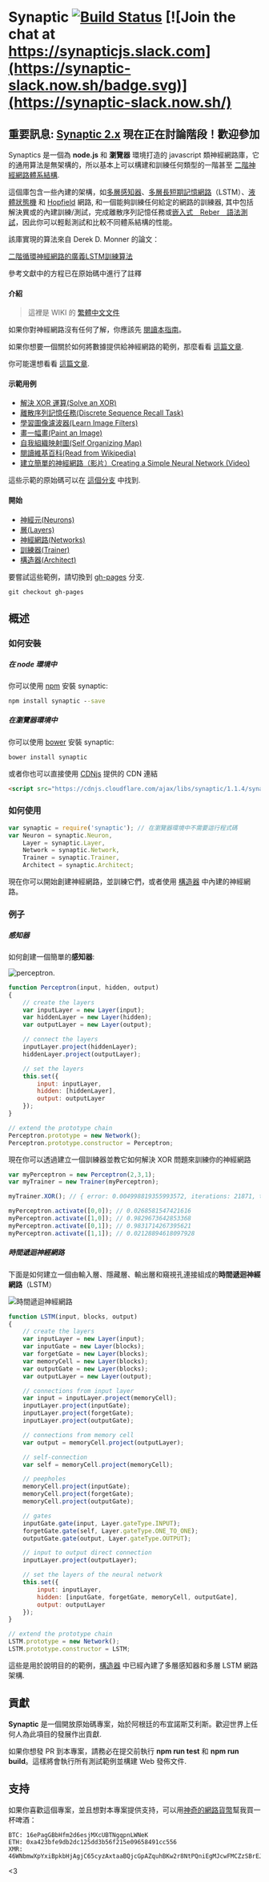 Synaptic [![Build Status](https://travis-ci.org/cazala/synaptic.svg?branch=master)](https://travis-ci.org/cazala/synaptic) [![Join the chat at https://synapticjs.slack.com](https://synaptic-slack.now.sh/badge.svg)](https://synaptic-slack.now.sh/)
========

## 重要訊息: [Synaptic 2.x](https://github.com/cazala/synaptic/issues/140) 現在正在討論階段！歡迎參加

Synaptics 是一個為 **node.js** 和 **瀏覽器** 環境打造的 javascript 類神經網路庫，它的通用算法是無架構的，所以基本上可以構建和訓練任何類型的一階甚至 [二階神經網路體系結構](http://en.wikipedia.org/wiki/Recurrent_neural_network#Second_Order_Recurrent_Neural_Network).

這個庫包含一些內建的架構，如[多層感知器](http://en.wikipedia.org/wiki/Multilayer_perceptron)、[多層長短期記憶網路](http://en.wikipedia.org/wiki/Long_short_term_memory)（LSTM）、[液體狀態機](http://en.wikipedia.org/wiki/Liquid_state_machine) 和 [Hopfield](http://en.wikipedia.org/wiki/Hopfield_network) 網路, 和一個能夠訓練任何給定的網路的訓練器, 其中包括
解決異或的內建訓練/測試，完成離散序列記憶任務或[嵌入式　Reber　語法測試](http://www.willamette.edu/~gorr/classes/cs449/reber.html)，因此你可以輕鬆測試和比較不同體系結構的性能。


該庫實現的算法來自 Derek D. Monner 的論文：

[二階循環神經網路的廣義LSTM訓練算法](http://www.overcomplete.net/papers/nn2012.pdf)

參考文獻中的方程已在原始碼中進行了註釋

#### 介紹

> 這裡是 WIKI 的 [繁體中文文件](https://github.com/cazala/synaptic/blob/master/wiki/Zh-TW/home.md)

如果你對神經網路沒有任何了解，你應該先 [閱讀本指南](https://github.com/cazala/synaptic/blob/master/wiki/Zh-TW/neural-networks-101.md)。


如果你想要一個關於如何將數據提供給神經網路的範例，那麼看看 [這篇文章](https://github.com/cazala/synaptic/blob/master/wiki/Zh-TW/normalization-101.md).

你可能還想看看 [這篇文章](http://blog.webkid.io/neural-networks-in-javascript/).

#### 示範用例

- [解決 XOR 運算(Solve an XOR)](http://caza.la/synaptic/#/xor)
- [離散序列記憶任務(Discrete Sequence Recall Task)](http://caza.la/synaptic/#/dsr)
- [學習圖像濾波器(Learn Image Filters)](http://caza.la/synaptic/#/image-filters)
- [畫一幅畫(Paint an Image)](http://caza.la/synaptic/#/paint-an-image)
- [自我組織映射圖(Self Organizing Map)](http://caza.la/synaptic/#/self-organizing-map)
- [閱讀維基百科(Read from Wikipedia)](http://caza.la/synaptic/#/wikipedia)
- [建立簡單的神經網路（影片）Creating a Simple Neural Network (Video)](https://scrimba.com/casts/cast-1980)

這些示範的原始碼可以在 [這個分支](https://github.com/cazala/synaptic/tree/gh-pages/scripts) 中找到.

#### 開始

- [神經元(Neurons)](https://github.com/cazala/synaptic/blob/master/wiki/Zh-TW/neurons.md)
- [層(Layers)](https://github.com/cazala/synaptic/blob/master/wiki/Zh-TW/layers.md)
- [神經網路(Networks)](https://github.com/cazala/synaptic/blob/master/wiki/Zh-TW/networks.md)
- [訓練器(Trainer)](https://github.com/cazala/synaptic/blob/master/wiki/Zh-TW/trainer.md)
- [構造器(Architect)](https://github.com/cazala/synaptic/blob/master/wiki/Zh-TW/architect.md)

要嘗試這些範例，請切換到 [gh-pages](https://github.com/cazala/synaptic/tree/gh-pages) 分支.

`git checkout gh-pages`


## 概述

### 如何安裝

##### 在 node 環境中

你可以使用 [npm](http://npmjs.org) 安裝 synaptic:

```cmd
npm install synaptic --save
```

##### 在瀏覽器環境中

你可以使用 [bower](http://bower.io) 安裝 synaptic:

```cmd
bower install synaptic
```

或者你也可以直接使用 [CDNjs](https://cdnjs.com/) 提供的 CDN 連結

```html
<script src="https://cdnjs.cloudflare.com/ajax/libs/synaptic/1.1.4/synaptic.js"></script>
```

### 如何使用

```javascript
var synaptic = require('synaptic'); // 在瀏覽器環境中不需要這行程式碼
var Neuron = synaptic.Neuron,
	Layer = synaptic.Layer,
	Network = synaptic.Network,
	Trainer = synaptic.Trainer,
	Architect = synaptic.Architect;
```

現在你可以開始創建神經網路，並訓練它們，或者使用 [構造器](https://github.com/cazala/synaptic/blob/master/wiki/Zh-TW/architect.md) 中內建的神經網路。

### 例子

##### 感知器

如何創建一個簡單的**感知器**:

![perceptron](http://www.codeproject.com/KB/dotnet/predictor/network.jpg).

```javascript
function Perceptron(input, hidden, output)
{
	// create the layers
	var inputLayer = new Layer(input);
	var hiddenLayer = new Layer(hidden);
	var outputLayer = new Layer(output);

	// connect the layers
	inputLayer.project(hiddenLayer);
	hiddenLayer.project(outputLayer);

	// set the layers
	this.set({
		input: inputLayer,
		hidden: [hiddenLayer],
		output: outputLayer
	});
}

// extend the prototype chain
Perceptron.prototype = new Network();
Perceptron.prototype.constructor = Perceptron;
```

現在你可以透過建立一個訓練器並教它如何解決 XOR 問題來訓練你的神經網路

```javascript
var myPerceptron = new Perceptron(2,3,1);
var myTrainer = new Trainer(myPerceptron);

myTrainer.XOR(); // { error: 0.004998819355993572, iterations: 21871, time: 356 }

myPerceptron.activate([0,0]); // 0.0268581547421616
myPerceptron.activate([1,0]); // 0.9829673642853368
myPerceptron.activate([0,1]); // 0.9831714267395621
myPerceptron.activate([1,1]); // 0.02128894618097928
```

##### 時間遞迴神經網路

下面是如何建立一個由輸入層、隱藏層、輸出層和窺視孔連接組成的**時間遞迴神經網路**（LSTM）

![時間遞迴神經網路](http://people.idsia.ch/~juergen/lstmcell4.jpg)

```javascript
function LSTM(input, blocks, output)
{
	// create the layers
	var inputLayer = new Layer(input);
	var inputGate = new Layer(blocks);
	var forgetGate = new Layer(blocks);
	var memoryCell = new Layer(blocks);
	var outputGate = new Layer(blocks);
	var outputLayer = new Layer(output);

	// connections from input layer
	var input = inputLayer.project(memoryCell);
	inputLayer.project(inputGate);
	inputLayer.project(forgetGate);
	inputLayer.project(outputGate);

	// connections from memory cell
	var output = memoryCell.project(outputLayer);

	// self-connection
	var self = memoryCell.project(memoryCell);

	// peepholes
	memoryCell.project(inputGate);
	memoryCell.project(forgetGate);
	memoryCell.project(outputGate);

	// gates
	inputGate.gate(input, Layer.gateType.INPUT);
	forgetGate.gate(self, Layer.gateType.ONE_TO_ONE);
	outputGate.gate(output, Layer.gateType.OUTPUT);

	// input to output direct connection
	inputLayer.project(outputLayer);

	// set the layers of the neural network
	this.set({
		input: inputLayer,
		hidden: [inputGate, forgetGate, memoryCell, outputGate],
		output: outputLayer
	});
}

// extend the prototype chain
LSTM.prototype = new Network();
LSTM.prototype.constructor = LSTM;
```

這些是用於說明目的的範例，[構造器](https://github.com/cazala/synaptic/blob/master/wiki/Zh-TW/architect.md) 中已經內建了多層感知器和多層 LSTM 網路架構.

## 貢獻

**Synaptic** 是一個開放原始碼專案，始於阿根廷的布宜諾斯艾利斯。歡迎世界上任何人為此項目的發展作出貢獻.

如果你想發 PR 到本專案，請務必在提交前執行 **npm run test** 和 **npm run build**。這樣將會執行所有測試範例並構建 Web 發佈文件.

## 支持

如果你喜歡這個專案，並且想對本專案提供支持，可以用[神奇的網路貨幣](https://i.imgur.com/mScSiOo.jpg)幫我買一杯啤酒：

```
BTC: 16ePagGBbHfm2d6esjMXcUBTNgqpnLWNeK
ETH: 0xa423bfe9db2dc125dd3b56f215e09658491cc556
XMR: 46WNbmwXpYxiBpkbHjAgjC65cyzAxtaaBQjcGpAZquhBKw2r8NtPQniEgMJcwFMCZzSBrEJtmPsTR54MoGBDbjTi2W1XmgM
```

<3
